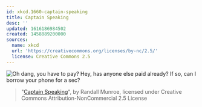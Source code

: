 ```yaml
---
id: xkcd.1660-captain-speaking
title: Captain Speaking
desc: ''
updated: 1616186984502
created: 1458889200000
sources:
  name: xkcd
  url: 'https://creativecommons.org/licenses/by-nc/2.5/'
  license: Creative Commons 2.5
---
```

![Oh dang, you have to pay? Hey, has anyone else paid already? If so, can I borrow your phone for a sec?](https://imgs.xkcd.com/comics/captain_speaking.png)
> "[Captain Speaking](https://xkcd.com/1660/)", by Randall Munroe, licensed under Creative Commons Attribution-NonCommercial 2.5 License
